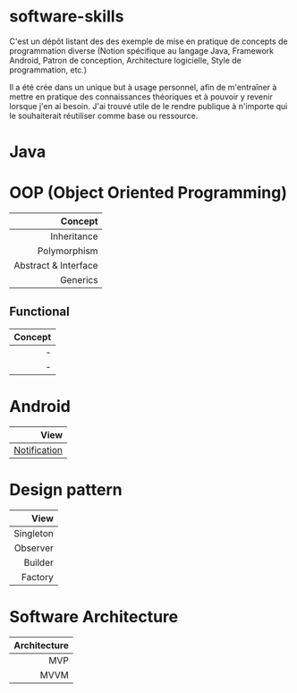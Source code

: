 # software-skills

C'est un dépôt listant des des exemple de mise en pratique de concepts de programmation diverse (Notion spécifique au langage Java, Framework Android, Patron de conception, Architecture logicielle, Style de programmation, etc.)

Il a été crée dans un unique but à usage personnel, afin de m'entraîner à mettre en pratique des connaissances théoriques et à pouvoir y revenir lorsque j'en ai besoin. J'ai trouvé utile de le rendre publique à n'importe qui le souhaiterait réutiliser comme base ou ressource.

# Java
# OOP (Object Oriented Programming)

| Concept |
| --------------: |
| Inheritance |
| Polymorphism |
| Abstract & Interface |
| Generics |

## Functional

| Concept |
| --------------: |
| - |
| - |


# Android
| View |
| --------: |
| [Notification](https://github.com/lemarcque/software-skills/tree/master/android/notificationd-drawer) |


# Design pattern
| View |
| --------: |
| Singleton |
| Observer |
| Builder |
| Factory |

# Software Architecture
| Architecture |
| --------: |
| MVP |
| MVVM |
